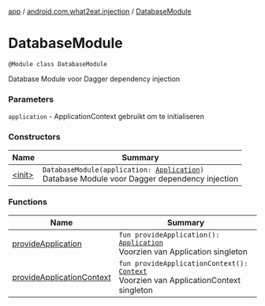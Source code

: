[app](../../index.md) / [android.com.what2eat.injection](../index.md) / [DatabaseModule](./index.md)

# DatabaseModule

`@Module class DatabaseModule`

Database Module voor Dagger dependency injection

### Parameters

`application` - ApplicationContext gebruikt om te initialiseren

### Constructors

| Name | Summary |
|---|---|
| [&lt;init&gt;](-init-.md) | `DatabaseModule(application: `[`Application`](https://developer.android.com/reference/android/app/Application.html)`)`<br>Database Module voor Dagger dependency injection |

### Functions

| Name | Summary |
|---|---|
| [provideApplication](provide-application.md) | `fun provideApplication(): `[`Application`](https://developer.android.com/reference/android/app/Application.html)<br>Voorzien van Application singleton |
| [provideApplicationContext](provide-application-context.md) | `fun provideApplicationContext(): `[`Context`](https://developer.android.com/reference/android/content/Context.html)<br>Voorzien van ApplicationContext singleton |
